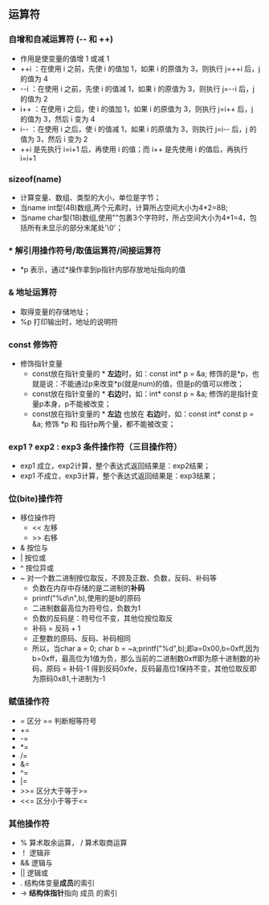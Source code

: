 ## 运算符

### 自增和自减运算符 (-- 和 ++)
- 作用是使变量的值增 1 或减 1
- ++i ：在使用 i 之前，先使 i 的值加 1，如果 i 的原值为 3，则执行 j=++i 后，j 的值为 4
- --i ：在使用 i 之前，先使 i 的值减 1，如果 i 的原值为 3，则执行 j=--i 后，j 的值为 2
- i++ ：在使用 i 之后，使 i 的值加 1，如果 i 的原值为 3，则执行 j=i++ 后，j 的值为 3，然后 i 变为 4
- i-- ：在使用 i 之后，使 i 的值减 1，如果 i 的原值为 3，则执行 j=i-- 后，j 的值为 3，然后 i 变为 2
- ++i 是先执行 i=i+1 后，再使用 i 的值；而 i++ 是先使用 i 的值后，再执行 i=i+1

### sizeof(name)
- 计算变量、数组、类型的大小，单位是字节；
- 当name int型(4B)数组,两个元素时，计算所占空间大小为4*2=8B;
- 当name char型(1B)数组,使用""包裹3个字符时，所占空间大小为4*1=4，包括所有未显示的部分末尾处'\0'；

### * 解引用操作符号/取值运算符/间接运算符
- *p 表示，通过\*操作拿到p指针内部存放地址指向的值

### & 地址运算符
- 取得变量的存储地址；
- %p 打印输出时，地址的说明符

### const 修饰符
- 修饰指针变量
  - const放在指针变量的 \* **左边**时，如：const int\* p = &a; 修饰的是\*p，也就是说：不能通过p来改变\*p(就是num)的值，但是p的值可以修改；
  - const放在指针变量的 \* **右边**时，如：int\* const p = &a; 修饰的是指针变量p本身，p不能被改变；
  - const放在指针变量的 \* **左边** 也放在 **右边**时，如：const int\* const p = &a; 修饰 *p 和 指针p两个量，都不能被改变；


### exp1 ? exp2 : exp3 条件操作符（三目操作符）
- exp1 成立，exp2计算，整个表达式返回结果是：exp2结果；
- exp1 不成立，exp3计算，整个表达式返回结果是：exp3结果；

### 位(bite)操作符
- 移位操作符
  - << 左移
  - \>\> 右移
- & 按位与
- | 按位或
- ^ 按位异或
- ~ 对一个数二进制按位取反，不顾及正数、负数，反码、补码等
  - 负数在内存中存储的是二进制的**补码**
  - printf("%d\n",b),使用的是b的原码
  - 二进制数最高位为符号位，负数为1
  - 负数的反码是：符号位不变，其他位按位取反
  - 补码 = 反码 + 1
  - 正整数的原码、反码、补码相同
  - 所以，当char a = 0; char b = ~a;printf("%d",b);即a=0x00,b=0xff,因为b=0xff，最高位为1值为负，那么当前的二进制数0xff即为原十进制数的补码，原码 = 补码-1 得到反码0xfe，反码最高位1保持不变，其他位取反即为原码0x81,十进制为-1


### 赋值操作符
- =      区分 == 判断相等符号
- +=
- -=
- *=
- /=
- &=
- ^=
- |=
- \>>=   区分大于等于>=
- <<=    区分小于等于<=

### 其他操作符
- % 算术取余运算， / 算术取商运算
- ！ 逻辑非
- && 逻辑与
- || 逻辑或
- .  结构体变量**成员**的索引
- -> **结构体指针**指向 成员 的索引
